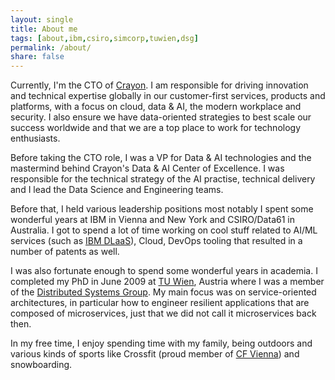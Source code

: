 ```yaml
---
layout: single
title: About me
tags: [about,ibm,csiro,simcorp,tuwien,dsg]
permalink: /about/
share: false
---
```


Currently, I'm the CTO of [Crayon](https://www.crayon.com/). I am responsible for driving innovation and technical expertise globally in our customer-first services, products and platforms, with a focus on cloud, data & AI, the modern workplace and security. I also ensure we have data-oriented strategies to best scale our success worldwide and that we are a top place to work for technology enthusiasts.

Before taking the CTO role, I was a VP for Data & AI technologies and the mastermind behind Crayon's Data & AI Center of Excellence. I was responsible for the technical strategy of the AI practise, technical delivery and I lead the Data Science and Engineering teams.

Before that, I held various leadership positions most notably I spent some wonderful years at IBM in Vienna and New York and CSIRO/Data61 in Australia. I got to spend a lot of time working on cool stuff related to AI/ML services (such as [IBM DLaaS](https://www.ibm.com/cloud/deep-learning)), Cloud, DevOps tooling that resulted in a number of patents as well.

I was also fortunate enough to spend some wonderful years in academia. I completed my PhD in June 2009 at [TU Wien](http://www.tuwien.ac.at), Austria where I was a member of the [Distributed Systems Group](http://dsg.tuwien.ac.at). My main focus was on service-oriented architectures, in particular how to engineer resilient applications that are composed of microservices, just that we did not call it microservices back then.

In my free time, I enjoy spending time with my family, being outdoors and various kinds of sports like Crossfit (proud member of [CF Vienna](http://crossfitvienna.at)) and snowboarding.